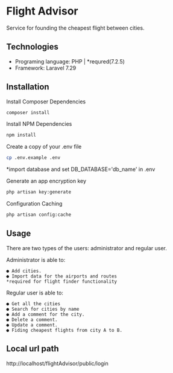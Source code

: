 # Flight Advisor

Service for founding the cheapest flight between cities.

## Technologies
- Programing language: PHP | *requred(7.2.5)
- Framework: Laravel 7.29 


## Installation

 Install Composer Dependencies

```bash
composer install
```

Install NPM Dependencies

```bash
npm install
```

Create a copy of your .env file

```bash
cp .env.example .env
```
*import database and set DB_DATABASE='db_name' in .env

 Generate an app encryption key

```bash
php artisan key:generate
```
Configuration Caching
```bash
php artisan config:cache
```


## Usage
There are two types of the users: administrator and regular user.


Administrator is able to:

```
● Add cities.
● Import data for the airports and routes 
*required for flight finder functionality
```

Regular user is able to:
```
● Get all the cities
● Search for cities by name
● Add a comment for the city.
● Delete a comment.
● Update a comment.
● Fiding cheapest flights from city A to B. 
```

## Local url path
http://localhost/flightAdvisor/public/login


